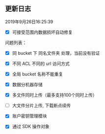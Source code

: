 ## 更新日志

2019年9月26日16:25:39   
- [x] 可接受范围内数据损坏自动修复

问题列表：

- [x] 同 bucket 下 同名文件夹 处理，当前没有验证
- [x] 不同 ACL 不同的 url 访问方式
- [x] 全局 bucket 名称不能重复

- [x] 数据分机器存储
- [x] 多文件同时上传（最多支持100个同时上传）
- [ ] 大文件分片上传, 下载断点续传
- [x] 账户密钥管理模块
- [x] 通过 SDK 操作对象

